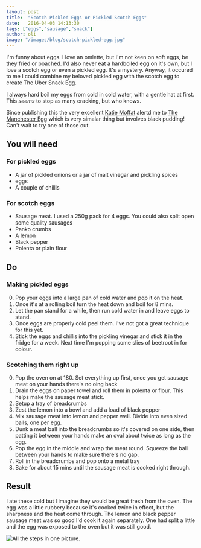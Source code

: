 ```yaml
---
layout: post
title:  "Scotch Pickled Eggs or Pickled Scotch Eggs"
date:   2016-04-03 14:13:30
tags: ["eggs","sausage","snack"]
author: oli
image: "/images/blog/scotch-pickled-egg.jpg"
---
```


I'm funny about eggs.  I love an omlette, but I'm not keen on soft eggs, be they fried or poached.  I'd also never eat a hardboiled egg on it's own, but I love a scotch egg or even a pickled egg.  It's a mystery.  Anyway, it occured to me I could combine my beloved pickled egg with the scotch egg to create The Uber Snack Egg.

I always hard boil my eggs from cold in cold water, with a gentle hat at first.  This *seems* to stop as many cracking, but who knows.

Since publishing this the very excellent [Katie Moffat](https://twitter.com/katiemoffat) alertd me to [The Manchester Egg](http://manchesteregg.com/) which is very simalar thing but involves black pudding! Can't wait to try one of those out.

## You will need

### For pickled eggs
* A jar of pickled onions or a jar of malt vinegar and pickling spices
* eggs
* A couple of chillis

### For scotch eggs
* Sausage meat.  I used a 250g pack for 4 eggs.  You could also split open some quality sausages
* Panko crumbs
* A lemon
* Black pepper
* Polenta or plain flour


## Do

### Making pickled eggs

0. Pop your eggs into a large pan of cold water and pop it on the heat.
1. Once it's at a rolling boil turn the heat down and boil for 8 mins.
2. Let the pan stand for a while, then run cold water in and leave eggs to stand.
3. Once eggs are properly cold peel them.  I've not got a great technique for this yet.
4. Stick the eggs and chillis into the pickling vinegar and stick it in the fridge for a week.  Next time I'm popping some slies of beetroot in for colour.

### Scotching them right up

0. Pop the oven on at 180. Set everything up first, once you get sausage meat on your hands there's no oing back
1. Drain the eggs on paper towel and roll them in polenta or flour.  This helps make the sausage meat stick.
2. Setup a tray of breadcrumbs
3. Zest the lemon into a bowl and add a load of black pepper
4. Mix sausage meat into lemon and pepper well.  Divide into even sized balls, one per egg.
5. Dunk a meat ball into the breadcrumbs so it's covered on one side, then patting it between your hands make an oval about twice as long as the egg.
6. Pop the egg in the middle and wrap the meat round.  Squeeze the ball between your hands to make sure there's no gap.
7. Roll in the breadcrumbs and pop onto a metal tray
8. Bake for about 15 mins until the sausage meat is cooked right through.


## Result
I ate these cold but I imagine they would be great fresh from the oven.  The egg was a little rubbery because it's cooked twice in effect, but the sharpness and the heat come through.  The lemon and black pepper sausage meat was so good I'd cook it again separately.  One had split a little and the egg was exposed to the oven but it was still good.


![All the steps in one picture.](/images/blog/scotch-pickled-egg.jpg)


